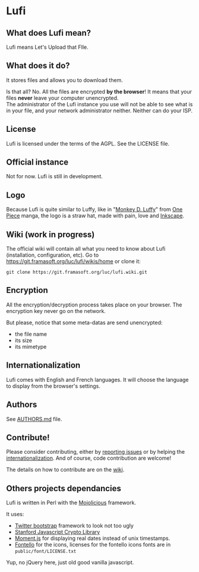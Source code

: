 # Lufi

## What does Lufi mean?

Lufi means Let's Upload that FIle.

## What does it do?

It stores files and allows you to download them.

Is that all? No. All the files are encrypted **by the browser**! It means that your files **never** leave your computer unencrypted.  
The administrator of the Lufi instance you use will not be able to see what is in your file, and your network administrator neither. Neither can do your ISP.

## License

Lufi is licensed under the terms of the AGPL. See the LICENSE file.

## Official instance

Not for now. Lufi is still in development.

## Logo

Because Lufi is quite similar to Luffy, like in "[Monkey D. Luffy](https://en.wikipedia.org/wiki/Monkey_D._Luffy)" from [One Piece](https://en.wikipedia.org/wiki/One_Piece) manga, the logo is a straw hat, made with pain, love and [Inkscape](https://inkscape.org/).

## Wiki (work in progress)

The official wiki will contain all what you need to know about Lufi (installation, configuration, etc). Go to <https://git.framasoft.org/luc/lufi/wikis/home> or clone it:

```
git clone https://git.framasoft.org/luc/lufi.wiki.git
```

## Encryption

All the encryption/decryption process takes place on your browser. The encryption key never go on the network.

But please, notice that some meta-datas are send unencrypted:

* the file name
* its size
* its mimetype

## Internationalization

Lufi comes with English and French languages. It will choose the language to display from the browser's settings.

## Authors

See [AUTHORS.md](AUTHORS.md) file.

## Contribute!

Please consider contributing, either by [reporting issues](https://git.framasoft.org/luc/lufi/issues) or by helping the [internationalization](https://pootle.framasoft.org/projects/lufi/). And of course, code contribution are welcome!

The details on how to contribute are on the [wiki](https://git.framasoft.org/luc/lufi/wikis/contribute).

## Others projects dependancies

Lufi is written in Perl with the [Mojolicious](http://mojolicio.us) framework.

It uses:

* [Twitter bootstrap](http://getbootstrap.com) framework to look not too ugly
* [Stanford Javascript Crypto Library](http://bitwiseshiftleft.github.com/sjcl/)
* [Moment.js](http://momentjs.com/) for displaying real dates instead of unix timestamps.
* [Fontello](http://fontello.com/) for the icons, licenses for the fontello icons fonts are in `public/font/LICENSE.txt`

Yup, no jQuery here, just old good vanilla javascript.
